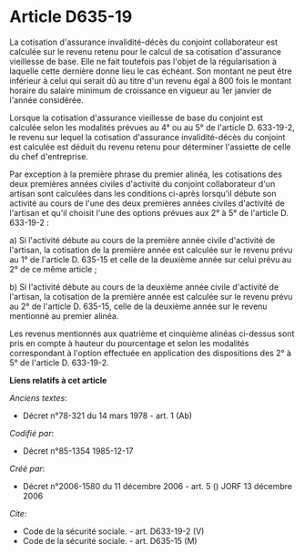 # Article D635-19

La cotisation d'assurance invalidité-décès du conjoint collaborateur est calculée sur le revenu retenu pour le calcul de sa
cotisation d'assurance vieillesse de base. Elle ne fait toutefois pas l'objet de la régularisation à laquelle cette dernière
donne lieu le cas échéant. Son montant ne peut être inférieur à celui qui serait dû au titre d'un revenu égal à 800 fois le
montant horaire du salaire minimum de croissance en vigueur au 1er janvier de l'année considérée.

Lorsque la cotisation d'assurance vieillesse de base du conjoint est calculée selon les modalités prévues au 4° ou au 5° de
l'article D. 633-19-2, le revenu sur lequel la cotisation d'assurance invalidité-décès du conjoint est calculée est déduit du
revenu retenu pour déterminer l'assiette de celle du chef d'entreprise.

Par exception à la première phrase du premier alinéa, les cotisations des deux premières années civiles d'activité du
conjoint collaborateur d'un artisan sont calculées dans les conditions ci-après lorsqu'il débute son activité au cours de
l'une des deux premières années civiles d'activité de l'artisan et qu'il choisit l'une des options prévues aux 2° à 5° de
l'article D. 633-19-2 :

a) Si l'activité débute au cours de la première année civile d'activité de l'artisan, la cotisation de la première année est
calculée sur le revenu prévu au 1° de l'article D. 635-15 et celle de la deuxième année sur celui prévu au 2° de ce même
article ;

b) Si l'activité débute au cours de la deuxième année civile d'activité de l'artisan, la cotisation de la première année est
calculée sur le revenu prévu au 2° de l'article D. 635-15, celle de la deuxième année sur le revenu mentionné au premier
alinéa.

Les revenus mentionnés aux quatrième et cinquième alinéas ci-dessus sont pris en compte à hauteur du pourcentage et selon les
modalités correspondant à l'option effectuée en application des dispositions des 2° à 5° de l'article D. 633-19-2.

**Liens relatifs à cet article**

_Anciens textes_:

  - Décret n°78-321 du 14 mars 1978 - art. 1 (Ab)

_Codifié par_:

  - Décret n°85-1354 1985-12-17

_Créé par_:

  - Décret n°2006-1580 du 11 décembre 2006 - art. 5 () JORF 13 décembre 2006

_Cite_:

  - Code de la sécurité sociale. - art. D633-19-2 (V)
  - Code de la sécurité sociale. - art. D635-15 (M)
